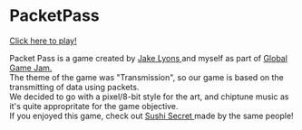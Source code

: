 # PacketPass

[Click here to play!](http://www.jamesstudd.com/PacketPass/)

Packet Pass is a game created by <a href="https://github.com/JakeMLyons"> Jake Lyons </a> and myself as part of <a href="https://globalgamejam.org/"> Global Game Jam. </a><br>
The theme of the game was "Transmission", so our game is based on the transmitting of data using packets.<br>
We decided to go with a pixel/8-bit style for the art, and chiptune music as it's quite appropritate for the game objective.<br>
If you enjoyed this game, check out <a href="https://jamesstudd.github.io/SushiSecret/"> Sushi Secret </a> made by the same people!
